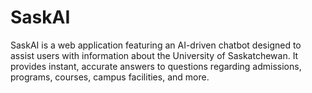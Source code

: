 # SaskAI
SaskAI is a web application featuring an AI-driven chatbot designed to assist users with information about the University of Saskatchewan. It provides instant, accurate answers to questions regarding admissions, programs, courses, campus facilities, and more.
